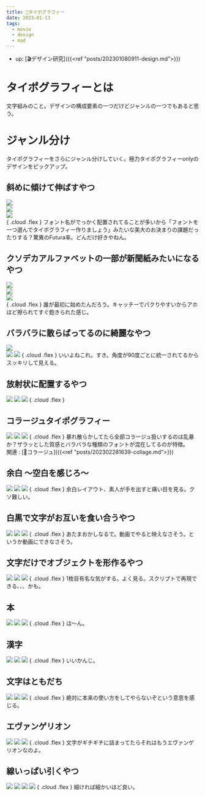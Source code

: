 ```yaml
---
title: 📝タイポグラフィー
date: 2023-01-13
tags:
  - movie
  - design
  - mad
---
```


- up: [🎬デザイン研究]({{<ref "posts/202301080911-design.md">}})

# タイポグラフィーとは
文字組みのこと。デザインの構成要素の一つだけどジャンルの一つでもあると思う。  

# ジャンル分け
タイポグラフィーをさらにジャンル分けしていく。極力タイポグラフィーonlyのデザインをピックアップ。  

## 斜めに傾けて伸ばすやつ  

![](https://i.pinimg.com/564x/aa/8d/8d/aa8d8d9bd76de416130e72b4cb1044ef.jpg)  
![](https://i.pinimg.com/564x/ab/8d/38/ab8d386a6c10b6cc6646b1139a0a6b1d.jpg)  
![](https://i.pinimg.com/564x/60/b5/e1/60b5e15ab9487aff0ed22dd9a1762ce4.jpg)  
{ .cloud .flex }
フォント名がでっかく配置されてることが多いから「フォントを一つ選んでタイポグラフィー作りましょう」みたいな美大のお決まりの課題だったりする？驚異のFutura率。どんだけ好きやねん。  

## クソデカアルファベットの一部が新聞紙みたいになるやつ

![](https://i.pinimg.com/564x/00/28/26/002826ee43899b5cec6cf31a2645951c.jpg)  
![](https://i.pinimg.com/564x/3d/92/70/3d92704d22f09940afbc4cd6664731f0.jpg)  
![](https://i.pinimg.com/564x/3d/a3/e2/3da3e2e48ad0f2066eff5558c1e972b0.jpg)  
{ .cloud .flex }
誰が最初に始めたんだろう。キャッチーでパクりやすいからアホほど擦られてすぐ飽きられた感じ。  

## バラバラに散らばってるのに綺麗なやつ

![](https://i.pinimg.com/564x/bb/9b/9c/bb9b9c738bbb065c102c82fbdc46cf9d.jpg)  
![](https://i.pinimg.com/564x/df/ef/5d/dfef5d1d03b8e5e4b0e3e7dd9d342044.jpg)
![](https://i.pinimg.com/564x/b3/33/ae/b333ae56c8b6701a4110994457f99299.jpg)
{ .cloud .flex }
いいよねこれ。すき。角度が90度ごとに統一されてるからスッキリして見える。  

## 放射状に配置するやつ

![](https://i.pinimg.com/564x/95/19/b4/9519b4477777f27a49c6a96905940cbd.jpg)
![](https://i.pinimg.com/564x/50/19/d6/5019d64bfebd110712f3a40090bd60dc.jpg)
![](https://i.pinimg.com/564x/22/b5/a9/22b5a933d8c5e4047bb3f3f1452d98d4.jpg)
{ .cloud .flex }

## コラージュタイポグラフィー

![](https://i.pinimg.com/564x/1d/90/97/1d909771c3d27a663bec106e8728fde0.jpg)
![](https://i.pinimg.com/564x/9a/b5/15/9ab5151c93c9690860fa32ece7a5c863.jpg)
![](https://i.pinimg.com/564x/56/2f/0b/562f0b3cef65ef76358848416423228b.jpg)
{ .cloud .flex }
暴れ散らかしてたら全部コラージュ扱いするのは乱暴か？ザラッとした質感とバラバラな種類のフォントが混在してるのが特徴。  
関連 : [📝コラージュ]({{<ref "posts/202302281639-collage.md">}})  

## 余白 ～空白を感じろ～

![](https://i.pinimg.com/564x/e4/84/ff/e484ff368bb5da8b714ee4f2f416eb5a.jpg)
![](https://i.pinimg.com/564x/1f/e0/7f/1fe07f175c4c3e201f08f2b50053fd69.jpg)
![](https://i.pinimg.com/564x/c1/e8/85/c1e88536fef872971462671172a53317.jpg)
{ .cloud .flex }
余白レイアウト、素人が手を出すと痛い目を見る。クソ難しい。

## 白黒で文字がお互いを食い合うやつ

![](https://i.pinimg.com/564x/aa/49/c3/aa49c383a0951c4621471e12812b6a81.jpg)
![](https://i.pinimg.com/564x/73/7c/9c/737c9c64a64463d05b3d92f5be8d80ee.jpg)
![](https://i.pinimg.com/564x/e3/c0/fe/e3c0fe1de0d11e054aeaa95b3132d5d4.jpg)
{ .cloud .flex }
あたまおかしなるで。動画でやると映えなさそう。というか動画にできなさそう。

## 文字だけでオブジェクトを形作るやつ
![](https://i.pinimg.com/564x/bb/24/17/bb241776ba9f3d569fd70f63ca77cb3f.jpg)
![](https://i.pinimg.com/564x/e7/f2/dc/e7f2dc24d38ee435dd3adcbf79605cfa.jpg)
![](https://i.pinimg.com/564x/b0/8d/3c/b08d3ca7c00e96cb8593411f8ffd3132.jpg)
{ .cloud .flex }
1枚目有名な気がする。よく見る。スクリプトで再現できる、、、かも。

## 本
![](https://i.pinimg.com/564x/27/38/92/273892e74042f22f84f7b20eea9d9c75.jpg)
![](https://i.pinimg.com/564x/f9/9a/dd/f99add66575038bbae450e7909f6450b.jpg)
![](https://i.pinimg.com/564x/82/7f/db/827fdb5573b21d360aa85545f03c1a14.jpg)
{ .cloud .flex }
ほ～ん。

## 漢字
![](https://i.pinimg.com/564x/bb/18/fc/bb18fc755ab175c958fe0a55e182e554.jpg)
![](https://i.pinimg.com/564x/60/05/76/6005765c24673f12636a883eb81d0c83.jpg)
![](https://i.pinimg.com/564x/a1/30/f6/a130f659a4d6ad0be3c00810b4083463.jpg)
{ .cloud .flex }
いいかんじ。

## 文字はともだち
![](https://i.pinimg.com/474x/c7/46/ac/c746ac46e572669bdc34dd8fe66f1823.jpg)
![](https://i.pinimg.com/564x/d0/f7/2e/d0f72ef8330c7017fac3b677e13e3c2b.jpg)
![](https://i.pinimg.com/564x/01/09/45/010945e5d26b834297fa1ad914c25fe4.jpg)
{ .cloud .flex }
絶対に本来の使い方をしてやらないぞという意思を感じる。

## エヴァンゲリオン
![](https://i.pinimg.com/564x/3b/3b/2e/3b3b2e470d89480b64cb134e3c70ce04.jpg)
![](https://i.pinimg.com/564x/c2/b1/08/c2b108bc5c1e3f9017bef70528b0556b.jpg)
![](https://i.pinimg.com/564x/56/9e/92/569e92ac46c04afe1b067964dc96da2e.jpg)
{ .cloud .flex }
文字がギチギチに詰まってたらそれはもうエヴァンゲリオンなのよ。

## 線いっぱい引くやつ
![](https://i.pinimg.com/564x/89/11/51/8911511b5fffda27675b19011a39150a.jpg)
![](https://i.pinimg.com/564x/c3/f8/46/c3f846587fd794862283ff5d895e938d.jpg)
![](https://i.pinimg.com/564x/24/4e/e3/244ee3a15f9744a8b2007235108ea754.jpg)
![](https://i.pinimg.com/564x/7a/94/16/7a9416e1b8d898fb2f74a7b976ec7ca7.jpg)
{ .cloud .flex }
細ければ細かいほど良い。


<!-- **Backlinks**
- [🎬デザイン研究]({{<ref "posts/202301080911-design.md">}}) -->